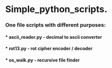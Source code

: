 # Simple_python_scripts.
### One file scripts with different purposes:
#### * ascii_reader.py - decimal to ascii converter
#### * rot13.py - rot cipher encoder / decoder
#### * os_walk.py - recursive file finder

